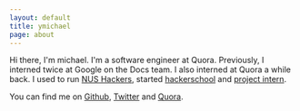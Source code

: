 ```yaml
---
layout: default
title: ymichael
page: about
---
```


Hi there, I'm michael. I'm a software engineer at Quora. Previously, I interned twice at Google on the Docs team. I also interned at Quora a while back. I used to run [NUS Hackers][], started [hackerschool][] and [project intern][].

You can find me on [Github][], [Twitter][] and [Quora][].


[NUS Hackers]: //nushackers.org
[hackerschool]: //school.nushackers.org
[project intern]: //ymichael.github.io/projectintern
[Github]: //github.com/ymichael
[twitter]: //twitter.com/_ymichael
[Quora]: //quora.com/Michael-Yong

